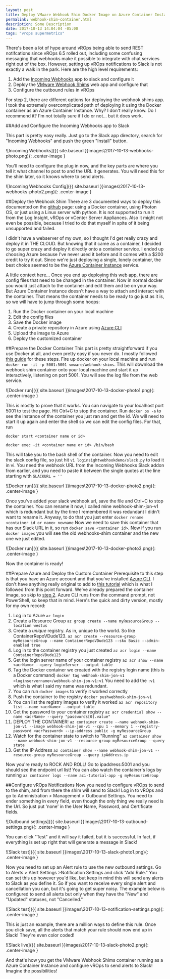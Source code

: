 ```yaml
---
layout: post
title: Deploy VMware Webhook Shim Docker Image on Azure Container Instances, then Send vROps Alerts to Slack
permalink: webhook-shim-container.html
description: Some Description
date: 2017-10-13 14:04:04 -05:00
tags: "vrops supermetrics"
---
```


There's been a lot of hype around vROps being able to send REST notifcations since vROps 6.5 rolled out, including some confusing messaging that webhooks make it possible to integrate with chat services right out of the box.  However, setting up vROps notifications to Slack is not exactly a walk in the park.  Here are the high level requirements:

1. Add the [Incoming Webhooks](https://slack.com/apps/A0F7XDUAZ-incoming-webhooks?page=1) app to slack and configure it
2. Deploy the [VMware Webhook Shims](https://github.com/vmw-loginsight/webhook-shims) web app and configure that
3. Configure the outbound rules in vROps

For step 2, there are different options for deploying the webhook shims app.  I took the extremely overcomplicated path of deploying it using the Docker container as an Azure Container Instance.  Why?  I don't really know.  Do I recommend it?  I'm not totally sure if I do or not... but it does work.

##Add and Configure the Incoming Webhooks app to Slack

This part is pretty easy really.  Just go to the Slack app directory, search for "Incoming Webhooks" and push the green "Install" button.


![Incoming Webhooks]({{ site.baseurl }}images\2017-10-13-webhooks-photo.png){: .center-image } 


You'll need to configure the plug in now, and the key parts are where you tell it what channel to post to and the URL it generates.  You will need this for the shim later, so it knows where to send alerts.


![Incoming Webhooks Config]({{ site.baseurl }}images\2017-10-13-webhooks-photo2.png){: .center-image } 


##Deploy the Webhook Shim
There are 3 documented ways to deploy this documented on the [github](https://github.com/vmw-loginsight/webhook-shims) page: using a Docker container, using Photon OS, or just using a Linux server with python.  It is not supported to run it from the Log Insight, vROps or vCenter Server Appliances.  Also it might not even be possible, because I tried to do that myself in spite of it being unsupported and failed.  

I didn't have a webserver of my own, so I thought I'd get really crazy and deploy it in THE CLOUD.  But knowing that it came as a container, I decided to go super crazy and deploy it directly onto a container service.  I ended up choosing Azure because I've never used it before and it comes with a $200 credit to try it out.  Since we're just deploying a single, lonely container, the best choice seemed to be the [Azure Container Instance](https://docs.microsoft.com/en-us/azure/container-instances/) service.

A little context here... Once you end up deploying this web app, there are config files that need to be changed in the container.  Now in normal docker you would just attach to the container and edit them and be on your way.  But Azure Container Instance doesn't have a way to attach and interact with the container.  That means the container needs to be ready to go just as it is, so we will have to jump through some hoops:

1. Run the Docker container on your local machine
2. Edit the config files
3. Save the Docker image
4. Create a private repository in Azure using [Azure CLI](https://docs.microsoft.com/en-us/cli/azure/install-azure-cli?view=azure-cli-latest)
5. Upload the image to Azure
6. Deploy the customized container

##Prepare the Docker Container
This part is pretty straightforward if you use Docker at all, and even pretty easy if you never do.  I mostly followed [this guide](https://blogs.vmware.com/management/2017/03/webhook-shims-now-available-on-docker-hub.html) for these steps.  Fire up docker on your local machine and run `docker run -it -p 5001:5001 vmware/webhook-shims`.  This will download the webhook shim container onto your local machine and start it up interactively, listening on port 5001.  You will see the log file from the web service.


![Docker run]({{ site.baseurl }}images\2017-10-13-docker-photo1.png){: .center-image } 


This is mostly to prove that it works.  You can navigate to your localhost port 5001 to test the page.  Hit Ctrl+C to stop the container. Run `docker ps -a` to see the instance of the container you just ran and get the id.  We will need to start it up again and enter the shell so we can edit the config files.  For that, run 

`docker start <container name or id>`

`docker exec -it <container name or id> /bin/bash`

This will take you to the bash shell of the container.  Now you need to edit the slack config file, so just hit `vi loginsightwebhookdemo/slack.py` to load it in vi.  You need the webhook URL from the Incoming Webhooks Slack addon from earlier, and you need to paste it between the single quotes at the line starting with `SLACKURL = ''`


![Docker run]({{ site.baseurl }}images\2017-10-13-docker-photo2.png){: .center-image } 


Once you've added your slack webhook url, save the file and Ctrl+C to stop the container.  You can rename it now, I called mine webhook-shim-jon-v1 which is redundant but by the time I remembered it was redundant I didn't want to rename it.  Anyway, to do that you just enter `docker rename <container id or name> newname`  Now we need to save this container that has our Slack URL in it, so run `docker save <container id>`.  Now if you run `docker images` you will see the old webhooks-shim container and the new one we just edited.  


![Docker run]({{ site.baseurl }}images\2017-10-13-docker-photo3.png){: .center-image } 


Now the container is ready!

##Prepare Azure and Deploy the Custom Container
Prerequisite to this step is that you have an Azure account and that you've installed [Azure CLI](https://docs.microsoft.com/en-us/cli/azure/install-azure-cli?view=azure-cli-latest).  I don't have anything really original to add to [this tutorial](https://docs.microsoft.com/en-us/azure/container-instances/container-instances-tutorial-prepare-app) which is what I followed from this point forward.  We've already prepared the container image, so skip to [step 2](https://docs.microsoft.com/en-us/azure/container-instances/container-instances-tutorial-prepare-acr).  Azure CLI runs from the command prompt, not PowerShell, so keep that in mind.  Here's the quick and dirty version, mostly for my own record:

1. Log in to Azure `az login`
2. Create a Resource Group `az group create --name myResourceGroup --location westus`
3. Create a *unique* registry.  As in, unique to the world.  So like ContainerRepoVDude123.  `az acr create --resource-group myResourceGroup --name ContainerRepoVDude123 --sku Basic --admin-enabled true`
4. Log in to the container registry you just created `az acr login --name ContainerRepoVDude123`
5. Get the login server name of your container registry `az acr show --name <acrName> --query loginServer --output table`
6. Tag the Docker container we created with the registry login name (this is a Docker command) `docker tag webhook-shim-jon-v1 <loginservername>/webhook-shim-jon-v1:v1`  You need to add the `:v1` which is what I said my name was redundant. 
7. You can run `docker images` to verify it worked correctly
8. Push the container to the registry `docker pushwebhook-shim-jon-v1`
9. You can list the registry images to verify it worked `az acr repository list --name <acrName> --output table`
10. Get the password to your container registry `az acr credential show --name <acrName> --query "passwords[0].value"`
11. DEPLOY THE CONTAINER! `az container create --name webhook-shim-jon-v1 --image webhook-shim-jon-v1 --cpu 1 --memory 1 --registry-password <acrPassword> --ip-address public -g myResourceGroup`
12. Watch for the container state to switch to "Running" `az container show --name webhook-shim-jon-v1 --resource-group myResourceGroup --query state`
13. Get the IP Address `az container show --name webhook-shim-jon-v1 --resource-group myResourceGroup --query ipAddress.ip`

Now you're ready to ROCK AND ROLL!  Go to ipaddress:5001 and you should see the endpoint url list!  You can also watch the container's logs by running `az container logs --name aci-tutorial-app -g myResourceGroup`

##Configure vROps Notifications
Now you need to configure vROps to send to the shim, and from there the shim will send to Slack!  Log in to vROps and go to Administration > Management > Outbound Settings.  You need to ender something in every field, even though the only thing we really need is the Url.  So just put 'none' in the User Name, Password, and Certificate fields.  


![Outbound settings]({{ site.baseurl }}images\2017-10-13-outbound-settings.png){: .center-image } 


You can click "Test" and it will say it failed, but it is successful.  In fact, if everything is set up right that will generate a message in Slack!


![Slack test]({{ site.baseurl }}images\2017-10-13-slack-photo1.png){: .center-image } 


Now you need to set up an Alert rule to use the new outbound settings.  Go to Alerts > Alert Settings >Notification Settings and click "Add Rule."  You can set this up however you'd like, but keep in mind this will send any alerts to Slack as you define it.  So if you want to receive every single alert and cancellation you can, but it's going to get super noisy.  The example below is configured to send all alerts but only when they have the "New" and "Updated" statuses, not "Cancelled."  
  
  
  ![Slack test]({{ site.baseurl }}images\2017-10-13-notification-settings.png){: .center-image } 
 
 
 This is just an example, there are a million ways to define this rule.  Once you click save, all the alerts that match your rule should now end up in Slack!  They're even color coded!
 
 
 ![Slack live]({{ site.baseurl }}images\2017-10-13-slack-photo2.png){: .center-image } 
 
 
 And that's how you get the VMware Webhook Shims container running as a Azure Container Instance and configure vROps to send alerts to Slack!  Imagine the possibilities!
 
 
